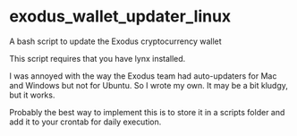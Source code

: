 # exodus_wallet_updater_linux
A bash script to update the Exodus cryptocurrency wallet

This script requires that you have lynx installed.  

I was annoyed with the way the Exodus team had auto-updaters for Mac and Windows but not for Ubuntu.
So I wrote my own.  It may be a bit kludgy, but it works.

Probably the best way to implement this is to store it in a scripts folder and add it to your crontab
for daily execution.
